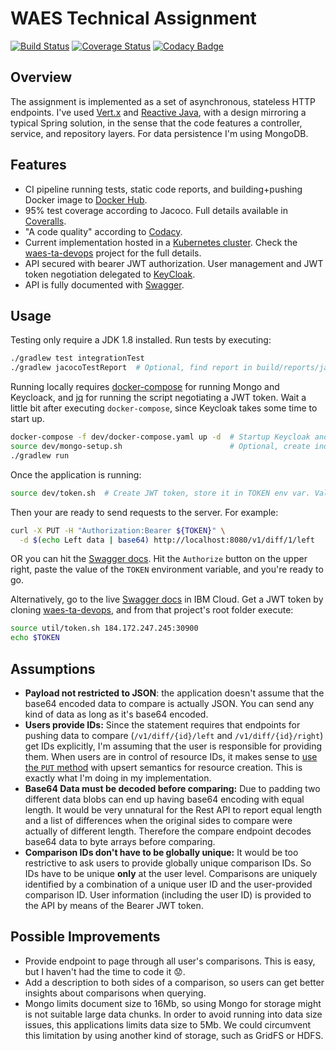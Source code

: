 # WAES Technical Assignment

[![Build Status](https://travis-ci.org/ppedemon/waes-ta.svg?branch=master)](https://travis-ci.org/ppedemon/waes-ta) [![Coverage Status](https://coveralls.io/repos/github/ppedemon/waes-ta/badge.svg?branch=master)](https://coveralls.io/github/ppedemon/waes-ta?branch=master) [![Codacy Badge](https://api.codacy.com/project/badge/Grade/f5ac469ff1ac4f3e8c433807280f8f09)](https://www.codacy.com/app/ppedemon/waes-ta?utm_source=github.com&amp;utm_medium=referral&amp;utm_content=ppedemon/waes-ta&amp;utm_campaign=Badge_Grade)

## Overview

The assignment is implemented as a set of asynchronous, stateless HTTP endpoints. I've used
[Vert.x](https://vertx.io/) and [Reactive Java](https://github.com/ReactiveX/RxJava), with
a design mirroring a typical Spring solution, in the sense that the code features a
controller, service, and repository layers. For data persistence I'm using MongoDB.

## Features

* CI pipeline running tests, static code reports, and building+pushing Docker image to
    [Docker Hub](https://cloud.docker.com/repository/docker/ppedemon/waes-ta).
* 95% test coverage according to Jacoco. Full details available in [Coveralls](https://coveralls.io/github/ppedemon/waes-ta).
* "A code quality" according to [Codacy](https://app.codacy.com/project/ppedemon/waes-ta/dashboard?bid=13401365).
* Current implementation hosted in a [Kubernetes cluster](http://184.172.247.245:30800/swagger).
  Check the [waes-ta-devops](https://github.com/ppedemon/waes-ta-devops) project for the full details.
* API secured with bearer JWT authorization. User management and JWT token negotiation
  delegated to [KeyCloak](https://www.keycloak.org/).
* API is fully documented with [Swagger](http://184.172.247.245:30800/swagger).

## Usage

Testing only require a JDK 1.8 installed. Run tests by executing:
```bash
./gradlew test integrationTest
./gradlew jacocoTestReport  # Optional, find report in build/reports/jacoco/test/html/index.html
```

Running locally requires [docker-compose](https://docs.docker.com/compose/install/) for running Mongo and Keycloack,
and [jq](https://stedolan.github.io/jq/) for running the script negotiating a JWT token. Wait a little bit after
executing `docker-compose`, since Keycloak takes some time to start up.
```bash
docker-compose -f dev/docker-compose.yaml up -d  # Startup Keycloak and Mongo
source dev/mongo-setup.sh                        # Optional, create indexes in local Mongo database
./gradlew run
```

Once the application is running:
```bash
source dev/token.sh  # Create JWT token, store it in TOKEN env var. Valid for 1 day.
```

Then your are ready to send requests to the server. For example:
```bash
curl -X PUT -H "Authorization:Bearer ${TOKEN}" \
  -d $(echo Left data | base64) http://localhost:8080/v1/diff/1/left
```

OR you can hit the [Swagger docs](http://localhost:8080/swagger). Hit the `Authorize` button on the upper right,
paste the value of the `TOKEN` environment variable, and you're ready to go.

Alternatively, go to the live [Swagger docs](http://184.172.247.245:30800/swagger) in IBM Cloud. Get a JWT token by
cloning [waes-ta-devops](https://github.com/ppedemon/waes-ta-devops), and from that project's root folder execute:
```bash
source util/token.sh 184.172.247.245:30900
echo $TOKEN
```

## Assumptions

* **Payload not restricted to JSON**: the application doesn't assume that the base64 encoded
    data to compare is actually JSON. You can send any kind of data as long as it's base64 encoded.
* **Users provide IDs:** Since the statement requires that endpoints for pushing data to
    compare (`/v1/diff/{id}/left` and `/v1/diff/{id}/right`) get IDs explicitly, I'm assuming
    that the user is responsible for providing them. When users are in control of resource
    IDs, it makes sense to [use the `PUT` method](https://stackoverflow.com/questions/630453/put-vs-post-in-rest)
    with upsert semantics for resource creation. This is exactly what I'm doing in my implementation.
* **Base64 Data must be decoded before comparing:** Due to padding two different data blobs can end up
    having base64 encoding with equal length. It would be very unnatural for the Rest API to report
    equal length and a list of differences when the original sides to compare were actually of different
    length. Therefore the compare endpoint decodes base64 data to byte arrays before comparing.
* **Comparison IDs don't have to be globally unique:** It would be too restrictive to ask users to provide
    globally unique comparison IDs. So IDs have to be unique **only** at the user level. Comparisons are
    uniquely identified by a combination of a unique user ID and the user-provided comparison ID. User
    information (including the user ID) is provided to the API by means of the Bearer JWT token.

## Possible Improvements

* Provide endpoint to page through all user's comparisons. This is easy, but I haven't had the time to code it 😟.
* Add a description to both sides of a comparison, so users can get better insights about comparisons when querying.
* Mongo limits document size to 16Mb, so using Mongo for storage might is not suitable large data chunks.
  In order to avoid running into data size issues, this applications limits data size to 5Mb. We could
  circumvent this limitation by using another kind of storage, such as GridFS or HDFS.

